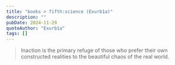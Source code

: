 ```yaml
---
title: "books > fifth:science (Exurb1a)"
description: ""
pubDate: 2024-11-29
quoteAuthor: "Exurb1a"
tags: []
---
```


> Inaction is the primary refuge of those who prefer their own constructed realities to the beautiful chaos of the real world.